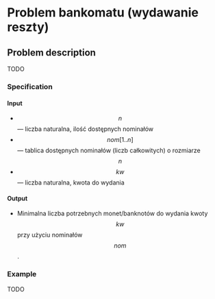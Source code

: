 # Problem bankomatu (wydawanie reszty)

## Problem description

TODO

### Specification

#### Input

* $$n$$ — liczba naturalna, ilość dostępnych nominałów
* $$nom[1..n]$$ — tablica dostępnych nominałów (liczb całkowitych) o rozmiarze $$n$$
* $$kw$$ — liczba naturalna, kwota do wydania

#### Output

* Minimalna liczba potrzebnych monet/banknotów do wydania kwoty $$kw$$ przy użyciu nominałów $$nom$$.

### Example

TODO